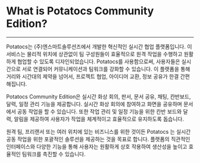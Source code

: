 # What is Potatocs Community Edition?

---

Potatocs는 (주)엔스마트솔루션즈에서 개발한 혁신적인 실시간 협업 플랫폼입니다. 이 서비스는 물리적 위치에 상관없이 팀 구성원들이 효율적으로 원격 작업을 수행하고 원활하게 협업할 수 있도록 디자인되었습니다. Potatocs를 사용함으로써, 사용자들은 실시간으로 서로 연결되어 커뮤니케이션과 팀워크를 강화할 수 있습니다. 이 플랫폼을 통해 거리와 시간대의 제약을 넘어서, 프로젝트 협업, 아이디어 교환, 정보 공유가 한결 간편해집니다.

Potatocs Community Edition은 실시간 화상 회의, 판서, 문서 공유, 채팅, 칸반보드, 달력, 일정 관리 기능을 제공합니다. 실시간 화상 회의에 참여하고 화면을 공유하며 문서에서 공동 작업을 할 수 있습니다. 또한 작업 관리 및 일정 기능을 위한 칸반 보드와 달력, 알림을 제공하여 사용자가 작업을 체계적이고 효율적으로 유지하도록 돕습니다.

원격 팀, 프리랜서 또는 여러 위치에 있는 비즈니스를 위한 것이든 Potatocs 는 실시간 공동 작업을 위한 포괄적인 솔루션을 제공하는 것을 목표로 합니다. 플랫폼의 직관적인 인터페이스와 다양한 기능을 통해 사용자는 원활하게 상호 작용하여 생산성을 높이고 효율적인 팀워크를 촉진할 수 있습니다.
